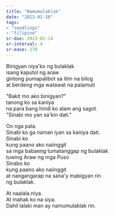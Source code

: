 ```yaml
---
title: "Namumulaklak"
date: "2023-02-10"
tags:
- "seedlings"
- "filipino"
sr-due: 2023-02-14
sr-interval: 4
sr-ease: 270
---
```


Binigyan niya'ko ng bulaklak  
isang kaputol ng araw  
gintong pumapalibot sa itim na bilog  
at berdeng mga watawat na palamuti  

"Bakit mo ako binigyan?"  
tanong ko sa kaniya  
na para bang hindi ko alam ang sagot.  
"Sinabi mo yan sa'kin dati."  

Oo nga pala.  
Sinabi ko ga naman iyan sa kaniya dati.  
Sinabi ko  
kung paano ako naiinggit  
sa mga babaeng tumatanggap ng bulaklak  
tuwing Araw ng mga Puso  
Sinabo ko  
kung paano ako naiinggit  
at nangangarap na sana'y mabigyan rin  
ng bulaklak.  

At naalala niya.  
At mahak ko na siya.  
Dahil lalaki man ay namumulaklak rin.  